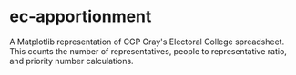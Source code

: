 # ec-apportionment
A Matplotlib representation of CGP Gray's Electoral College spreadsheet. This counts
the number of representatives, people to representative ratio, and priority 
number calculations.
